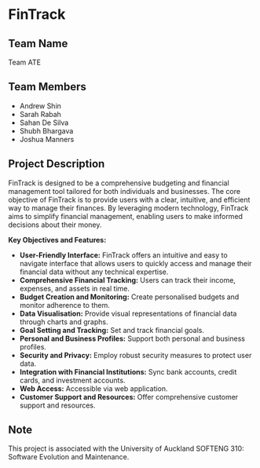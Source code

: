 # FinTrack

## Team Name
Team ATE

## Team Members
- Andrew Shin
- Sarah Rabah
- Sahan De Silva
- Shubh Bhargava
- Joshua Manners

## Project Description
FinTrack is designed to be a comprehensive budgeting and financial management tool tailored for both individuals and businesses. The core objective of FinTrack is to provide users with a clear, intuitive, and efficient way to manage their finances. By leveraging modern technology, FinTrack aims to simplify financial management, enabling users to make informed decisions about their money.

**Key Objectives and Features:**

- **User-Friendly Interface:** FinTrack offers an intuitive and easy to navigate interface that allows users to quickly access and manage their financial data without any technical expertise.
- **Comprehensive Financial Tracking:** Users can track their income, expenses, and assets in real time.
- **Budget Creation and Monitoring:** Create personalised budgets and monitor adherence to them.
- **Data Visualisation:** Provide visual representations of financial data through charts and graphs.
- **Goal Setting and Tracking:** Set and track financial goals.
- **Personal and Business Profiles:** Support both personal and business profiles.
- **Security and Privacy:** Employ robust security measures to protect user data.
- **Integration with Financial Institutions:** Sync bank accounts, credit cards, and investment accounts.
- **Web Access:** Accessible via web application.
- **Customer Support and Resources:** Offer comprehensive customer support and resources.

## Note
This project is associated with the University of Auckland SOFTENG 310: Software Evolution and Maintenance.
